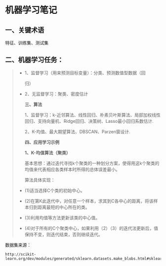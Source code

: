 # 机器学习笔记

## 一、关键术语

特征、训练集、测试集

## 二、机器学习任务：

> * 1、监督学习（用来预测目标变量）：分类、预测数值型数据（回
>
>   归）
>
> * 2、无监督学习：聚类、密度估计
>
>   **三、算法**
>
>   1、监督学习：k-近邻算法、线性回归、朴素贝叶斯算法、局部加权线性回归、支持向量机、Ridge回归、决策树、Lasso最小回归系数估计.
>
>   2、K-均值、最大期望算法、DBSCAN、Parzen窗设计.
>
>   **四、应用学习示例**
>
>   **1、K-均值算法（聚类）**
>
>   基本思想：通过迭代寻找k个聚类的一种划分方案，使得用这k个聚类的均值来代表相应各类样本时所得的总体误差最小。  
>
>
>   算法具体实现：   
>
> * \(1\)适当选择C个类的初始中心。
> * \(2\)在第K此迭代中，对任意一个样本，求其到C各中心的距离，将该样本归到距离最短的中心所在的类。
> * \(3\)利用均值等方法更新该类的中心值。
> * \(4\)对于所有的C个聚类中心，如果利用（2）（3）的迭代法更新后，值保持不变，则迭代结束，否则继续迭代。

数据集来源：

```text
http://scikit-learn.org/dev/modules/generated/sklearn.datasets.make_blobs.html#sklearn.datasets.make_blobs
```

